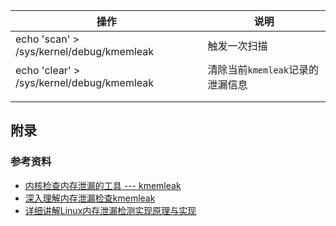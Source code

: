 

| 操作                                      | 说明                             |
| ----------------------------------------- | -------------------------------- |
| echo 'scan' > /sys/kernel/debug/kmemleak  | 触发一次扫描                     |
| echo 'clear' > /sys/kernel/debug/kmemleak | 清除当前`kmemleak`记录的泄漏信息 |
|                                           |                                  |
|                                           |                                  |











## 附录

### 参考资料

* [内核检查内存泄漏的工具 --- kmemleak](https://blog.csdn.net/weixin_41944449/article/details/123441820)
* [深入理解内存泄漏检查kmemleak](https://www.eet-china.com/mp/a113356.html#:~:text=kmemleak的实现原理非常,被视为内存泄漏%E3%80%82)
* [详细讲解Linux内存泄漏检测实现原理与实现](https://zhuanlan.zhihu.com/p/585372167)

